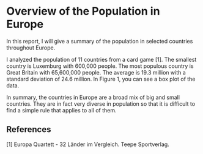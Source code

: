 
# Overview of the Population in Europe

In this report, I will give a summary of the population in selected countries throughout Europe.

I analyzed the population of 11 countries from a card game [1]. The smallest country is Luxemburg with 600,000 people. The most populous country is Great Britain with 65,600,000 people. The average is 19.3 million with a standard deviation of 24.6 million. In Figure 1, you can see a box plot of the data.

In summary, the countries in Europe are a broad mix of big and small countries. They are in fact very diverse in population so that it is difficult to find a simple rule that applies to all of them.

## References

[1] Europa Quartett - 32 Länder im Vergleich. Teepe Sportverlag.